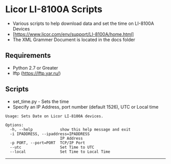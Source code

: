 # Licor LI-8100A Scripts
- Various scripts to help download data and set the time on LI-8100A Devices
- [https://www.licor.com/env/support/LI-8100A/home.html]
- The XML Grammer Document is located in the docs folder

## Requirements
* Python 2.7 or Greater
* lftp (https://lftp.yar.ru/)

## Scripts
* set_time.py - Sets the time 
* Specify an IP Address, port number (default 1526), UTC or Local time
```
Usage: Sets Date on Licor LI-8100A devices.

Options:
  -h, --help            show this help message and exit
  -i IPADDRESS, --ipaddress=IPADDRESS
                        IP Address
  -p PORT, --port=PORT  TCP/IP Port
  --utc                 Set Time to UTC
  --local               Set Time to Local Time
```
---

